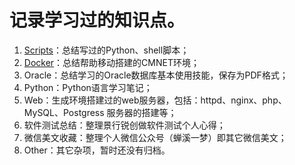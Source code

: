 # 记录学习过的知识点。
1. [Scripts](Scripts)：总结写过的Python、shell脚本；
2. [Docker](Docker)：总结帮助移动搭建的CMNET环境；
3. Oracle：总结学习的Oracle数据库基本使用技能，保存为PDF格式；
4. Python：Python语言学习笔记；
5. Web：生成环境搭建过的web服务器，包括：httpd、nginx、php、MySQL、Postgress 服务器的搭建等；
6. 软件测试总结：整理景行锐创做软件测试个人心得；
7. 微信美文收藏：整理个人微信公众号（蝉溪一梦）即其它微信美文；
8. Other：其它杂项，暂时还没有归档。
